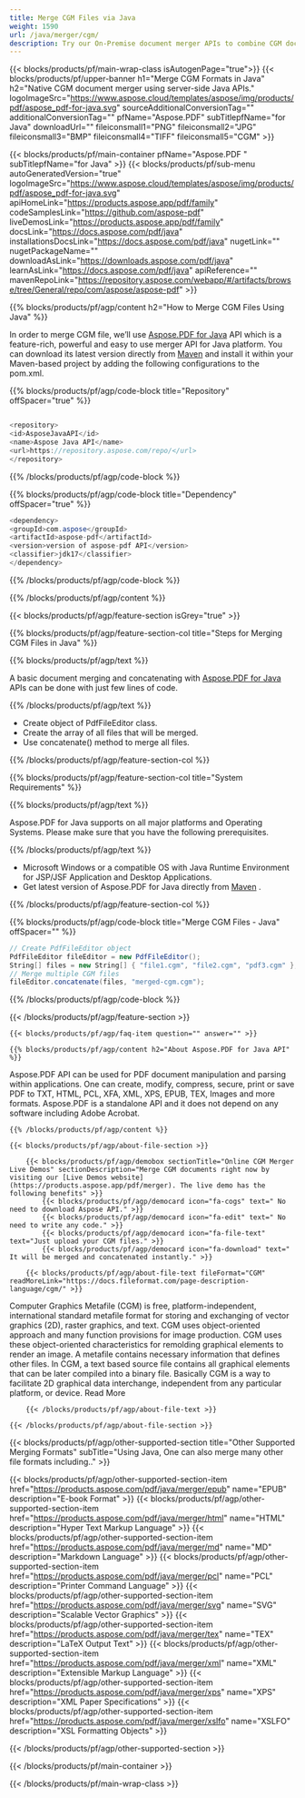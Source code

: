 ```yaml
---
title: Merge CGM Files via Java 
weight: 1590
url: /java/merger/cgm/ 
description: Try our On-Premise document merger APIs to combine CGM documents on Java Runtime Environment for JSP/JSF Application and Desktop Applications.
---
```


{{< blocks/products/pf/main-wrap-class isAutogenPage="true">}}
{{< blocks/products/pf/upper-banner h1="Merge CGM Formats in Java" h2="Native CGM document merger using server-side Java APIs." logoImageSrc="https://www.aspose.cloud/templates/aspose/img/products/pdf/aspose_pdf-for-java.svg" sourceAdditionalConversionTag="" additionalConversionTag="" pfName="Aspose.PDF" subTitlepfName="for Java" downloadUrl="" fileiconsmall1="PNG" fileiconsmall2="JPG" fileiconsmall3="BMP" fileiconsmall4="TIFF" fileiconsmall5="CGM" >}}

{{< blocks/products/pf/main-container pfName="Aspose.PDF " subTitlepfName="for Java" >}}
{{< blocks/products/pf/sub-menu autoGeneratedVersion="true" logoImageSrc="https://www.aspose.cloud/templates/aspose/img/products/pdf/aspose_pdf-for-java.svg" apiHomeLink="https://products.aspose.app/pdf/family" codeSamplesLink="https://github.com/aspose-pdf" liveDemosLink="https://products.aspose.app/pdf/family" docsLink="https://docs.aspose.com/pdf/java" installationsDocsLink="https://docs.aspose.com/pdf/java" nugetLink="" nugetPackageName="" downloadAsLink="https://downloads.aspose.com/pdf/java" learnAsLink="https://docs.aspose.com/pdf/java" apiReference="" mavenRepoLink="https://repository.aspose.com/webapp/#/artifacts/browse/tree/General/repo/com/aspose/aspose-pdf" >}}

{{% blocks/products/pf/agp/content h2="How to Merge CGM Files Using Java" %}}

 In order to merge CGM file, we’ll use
 [Aspose.PDF for Java](https://products.aspose.com/pdf/java) 
 API which is a feature-rich, powerful and easy to use merger API for Java platform. You can download its latest version directly from
 [Maven](https://repository.aspose.com/webapp/#/artifacts/browse/tree/General/repo/com/aspose/aspose-pdf) 
 and install it within your Maven-based project by adding the following configurations to the pom.xml.

{{% blocks/products/pf/agp/code-block title="Repository" offSpacer="true" %}}

```cs

<repository>
<id>AsposeJavaAPI</id>
<name>Aspose Java API</name>
<url>https://repository.aspose.com/repo/</url>
</repository>

```

{{% /blocks/products/pf/agp/code-block %}}

{{% blocks/products/pf/agp/code-block title="Dependency" offSpacer="true" %}}

```cs
<dependency>
<groupId>com.aspose</groupId>
<artifactId>aspose-pdf</artifactId>
<version>version of aspose-pdf API</version>
<classifier>jdk17</classifier>
</dependency>

```

{{% /blocks/products/pf/agp/code-block %}}

{{% /blocks/products/pf/agp/content %}}

{{< blocks/products/pf/agp/feature-section isGrey="true" >}}

{{% blocks/products/pf/agp/feature-section-col title="Steps for Merging CGM Files in Java" %}}

{{% blocks/products/pf/agp/text %}}

 A basic document merging and concatenating with
 [Aspose.PDF for Java](https://products.aspose.com/pdf/java) 
 APIs can be done with just few lines of code.

{{% /blocks/products/pf/agp/text %}}

+  Create object of PdfFileEditor class.
+  Create the array of all files that will be merged.
+  Use concatenate() method to merge all files.

{{% /blocks/products/pf/agp/feature-section-col %}}

{{% blocks/products/pf/agp/feature-section-col title="System Requirements" %}}

{{% blocks/products/pf/agp/text %}}

 Aspose.PDF for Java supports on all major platforms and Operating Systems. Please make sure that you have the following prerequisites.

{{% /blocks/products/pf/agp/text %}}

-  Microsoft Windows or a compatible OS with Java Runtime Environment for JSP/JSF Application and Desktop Applications.
-  Get latest version of Aspose.PDF for Java directly from
 [Maven](https://repository.aspose.com/webapp/#/artifacts/browse/tree/General/repo/com/aspose/aspose-pdf)  .

{{% /blocks/products/pf/agp/feature-section-col %}}

{{% blocks/products/pf/agp/code-block title="Merge CGM Files - Java" offSpacer="" %}}

```cs
// Create PdfFileEditor object
PdfFileEditor fileEditor = new PdfFileEditor();
String[] files = new String[] { "file1.cgm", "file2.cgm", "pdf3.cgm" };
// Merge multiple CGM files
fileEditor.concatenate(files, "merged-cgm.cgm");  

```

{{% /blocks/products/pf/agp/code-block %}}

{{< /blocks/products/pf/agp/feature-section >}}

    {{< blocks/products/pf/agp/faq-item question="" answer="" >}}
 

<!-- aboutfile Starts -->

    {{% blocks/products/pf/agp/content h2="About Aspose.PDF for Java API" %}}

 Aspose.PDF API can be used for PDF document manipulation and parsing within applications. One can create, modify, compress, secure, print or save PDF to TXT, HTML, PCL, XFA, XML, XPS, EPUB, TEX, Images and more formats. Aspose.PDF is a standalone API and it does not depend on any software including Adobe Acrobat. ‎



    {{% /blocks/products/pf/agp/content %}}

    {{< blocks/products/pf/agp/about-file-section >}}

        {{< blocks/products/pf/agp/demobox sectionTitle="Online CGM Merger Live Demos" sectionDescription="Merge CGM documents right now by visiting our [Live Demos website](https://products.aspose.app/pdf/merger). The live demo has the following benefits" >}}
            {{< blocks/products/pf/agp/democard icon="fa-cogs" text=" No need to download Aspose API." >}}
            {{< blocks/products/pf/agp/democard icon="fa-edit" text=" No need to write any code." >}}
            {{< blocks/products/pf/agp/democard icon="fa-file-text" text="Just upload your CGM files." >}}
            {{< blocks/products/pf/agp/democard icon="fa-download" text=" It will be merged and concatenated instantly." >}}

        {{< blocks/products/pf/agp/about-file-text fileFormat="CGM" readMoreLink="https://docs.fileformat.com/page-description-language/cgm/" >}}
Computer Graphics Metafile (CGM) is free, platform-independent, international standard metafile format for storing and exchanging of vector graphics (2D), raster graphics, and text. CGM uses object-oriented approach and many function provisions for image production. CGM uses these object-oriented characteristics for remolding graphical elements to render an image. A metafile contains necessary information that defines other files. In CGM, a text based source file contains all graphical elements that can be later compiled into a binary file. Basically CGM is a way to facilitate 2D graphical data interchange, independent from any particular platform, or device. Read More

        {{< /blocks/products/pf/agp/about-file-text >}}

    {{< /blocks/products/pf/agp/about-file-section >}}

<!-- aboutfile Ends -->

{{< blocks/products/pf/agp/other-supported-section title="Other Supported Merging Formats" subTitle="Using Java, One can also merge many other file formats including.." >}}

{{< blocks/products/pf/agp/other-supported-section-item href="https://products.aspose.com/pdf/java/merger/epub" name="EPUB" description="E-book Format" >}}
{{< blocks/products/pf/agp/other-supported-section-item href="https://products.aspose.com/pdf/java/merger/html" name="HTML" description="Hyper Text Markup Language" >}}
{{< blocks/products/pf/agp/other-supported-section-item href="https://products.aspose.com/pdf/java/merger/md" name="MD" description="Markdown Language" >}}
{{< blocks/products/pf/agp/other-supported-section-item href="https://products.aspose.com/pdf/java/merger/pcl" name="PCL" description="Printer Command Language" >}}
{{< blocks/products/pf/agp/other-supported-section-item href="https://products.aspose.com/pdf/java/merger/svg" name="SVG" description="Scalable Vector Graphics" >}}
{{< blocks/products/pf/agp/other-supported-section-item href="https://products.aspose.com/pdf/java/merger/tex" name="TEX" description="LaTeX Output Text" >}}
{{< blocks/products/pf/agp/other-supported-section-item href="https://products.aspose.com/pdf/java/merger/xml" name="XML" description="Extensible Markup Language" >}}
{{< blocks/products/pf/agp/other-supported-section-item href="https://products.aspose.com/pdf/java/merger/xps" name="XPS" description="XML Paper Specifications" >}}
{{< blocks/products/pf/agp/other-supported-section-item href="https://products.aspose.com/pdf/java/merger/xslfo" name="XSLFO" description="XSL Formatting Objects" >}}

{{< /blocks/products/pf/agp/other-supported-section >}}

{{< /blocks/products/pf/main-container >}}
    
{{< /blocks/products/pf/main-wrap-class >}}